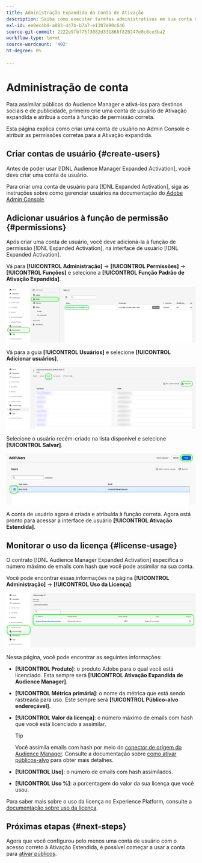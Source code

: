 ```yaml
---
title: Administração Expandida da Conta de Ativação
description: Saiba como executar tarefas administrativas em sua conta de Ativação expandida, como monitorar o uso de licenças e atribuir as permissões corretas.
exl-id: ee0ec4b9-a083-447b-b7a7-e1307e90c646
source-git-commit: 2222e9fbf75f3082d331868f820247e0c0ce3ba2
workflow-type: tm+mt
source-wordcount: '402'
ht-degree: 0%

---
```


# Administração de conta

Para assimilar públicos do Audience Manager e ativá-los para destinos sociais e de publicidade, primeiro crie uma conta de usuário de Ativação expandida e atribua a conta à função de permissão correta.

Esta página explica como criar uma conta de usuário no Admin Console e atribuir as permissões corretas para a Ativação expandida.

## Criar contas de usuário {#create-users}

Antes de poder usar [!DNL Audience Manager Expanded Activation], você deve criar uma conta de usuário.

Para criar uma conta de usuário para [!DNL Expanded Activation], siga as instruções sobre como gerenciar usuários na documentação do [Adobe Admin Console](https://helpx.adobe.com/br/enterprise/using/manage-users-individually.html).

## Adicionar usuários à função de permissão {#permissions}

Após criar uma conta de usuário, você deve adicioná-la à função de permissão [!DNL Expanded Activation], na interface de usuário [!DNL Expanded Activation].

Vá para **[!UICONTROL Administração]** -> **[!UICONTROL Permissões]** -> **[!UICONTROL Funções]** e selecione a **[!UICONTROL Função Padrão de Ativação Expandida]**.

![Imagem da interface de usuário da Ativação expandida mostrando a página Funções.](assets/expanded-activation-role.png)

Vá para a guia **[!UICONTROL Usuários]** e selecione **[!UICONTROL Adicionar usuários]**.

![Imagem da interface de usuário da Ativação expandida mostrando a página Usuários.](assets/add-users.png)

Selecione o usuário recém-criado na lista disponível e selecione **[!UICONTROL Salvar]**.

![Imagem da interface de usuário da Ativação expandida mostrando a página Adicionar Usuários.](assets/add-user.png)

A conta de usuário agora é criada e atribuída à função correta. Agora está pronto para acessar a interface de usuário **[!UICONTROL Ativação Estendida]**.

## Monitorar o uso da licença {#license-usage}

O contrato [!DNL Audience Manager Expanded Activation] especifica o número máximo de emails com hash que você pode assimilar na sua conta.

Você pode encontrar essas informações na página **[!UICONTROL Administração]** -> **[!UICONTROL Uso da Licença]**.

![Imagem da interface de usuário da Ativação expandida mostrando a tela de uso de licença.](assets/license-usage.png)

Nessa página, você pode encontrar as seguintes informações:

* **[!UICONTROL Produto]**: o produto Adobe para o qual você está licenciado. Esta sempre será **[!UICONTROL Ativação Expandida de Audience Manager]**.
* **[!UICONTROL Métrica primária]**: o nome da métrica que está sendo rastreada para uso. Este sempre será **[!UICONTROL Público-alvo endereçável]**.
* **[!UICONTROL Valor da licença]**: o número máximo de emails com hash que você está licenciado a assimilar.

  >[!TIP]
  >
  >Você assimila emails com hash por meio do [conector de origem do Audience Manager](../sources/connectors/adobe-applications/audience-manager.md). Consulte a documentação sobre [como ativar públicos-alvo](activate-audiences.md) para obter mais detalhes.

* **[!UICONTROL Uso]**: o número de emails com hash assimilados.
* **[!UICONTROL Uso %]**: a porcentagem do valor da sua licença que você usou.

Para saber mais sobre o uso da licença no Experience Platform, consulte a [documentação sobre uso da licença](../dashboards/guides/license-usage.md).

## Próximas etapas {#next-steps}

Agora que você configurou pelo menos uma conta de usuário com o acesso correto à Ativação Estendida, é possível começar a usar a conta para [ativar públicos](activate-audiences.md).
